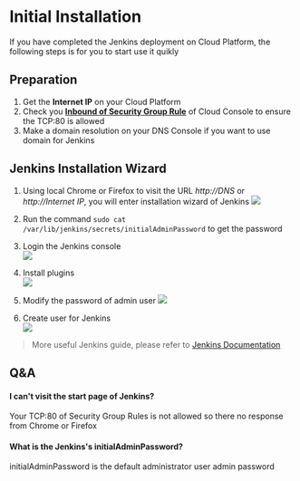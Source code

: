 # Initial Installation

If you have completed the Jenkins deployment on Cloud Platform, the following steps is for you to start use it quikly

## Preparation

1. Get the **Internet IP** on your Cloud Platform
2. Check you **[Inbound of Security Group Rule](https://support.websoft9.com/docs/faq/tech-instance.html)** of Cloud Console to ensure the TCP:80 is allowed
3. Make a domain resolution on your DNS Console if you want to use domain for Jenkins

## Jenkins Installation Wizard

1. Using local Chrome or Firefox to visit the URL *http://DNS* or *http://Internet IP*, you will enter installation wizard of Jenkins
   ![](https://libs.websoft9.com/Websoft9/DocsPicture/en/jenkins/jenkins-installstart-websoft9.png)

2. Run the command `sudo cat /var/lib/jenkins/secrets/initialAdminPassword` to get the password

3. Login the Jenkins console  
   ![](https://libs.websoft9.com/Websoft9/DocsPicture/en/jenkins/jenkins-installcustomer-websoft9.png)

4. Install plugins  
   ![](http://libs.websoft9.com/Websoft9/DocsPicture/en/jenkins/jenkins-installing-websoft9.png)

5. Modify the password of admin user
   ![](https://libs.websoft9.com/Websoft9/DocsPicture/en/jenkins/jenkins-modfiypw-websoft9.png)

6. Create user for Jenkins  
   ![](https://libs.websoft9.com/Websoft9/DocsPicture/en/jenkins/jenkins-installusers-websoft9.png)

> More useful Jenkins guide, please refer to [Jenkins Documentation](https://www.jenkins.io/zh/doc/)

## Q&A

#### I can't visit the start page of Jenkins?

Your TCP:80 of Security Group Rules is not allowed so there no response from Chrome or Firefox

#### What is the Jenkins's initialAdminPassword?

initialAdminPassword is the default administrator user admin password